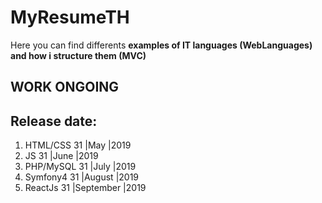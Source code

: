 # MyResumeTH
Here you can find differents **examples of IT languages (WebLanguages) and how i structure them (MVC)**
## **WORK ONGOING**
## **Release date:**
1. HTML/CSS  31  |May       |2019
2. JS        31  |June      |2019
3. PHP/MySQL 31  |July      |2019
4. Symfony4  31  |August    |2019
5. ReactJs   31  |September |2019

